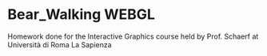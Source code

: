# Bear_Walking WEBGL
Homework done for the Interactive Graphics course held by Prof. Schaerf at Università di Roma La Sapienza
